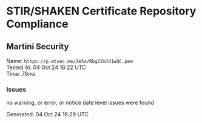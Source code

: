 # STIR/SHAKEN Certificate Repository Compliance

## Martini Security

Name: `https://p.mtsec.me/2e5a/Rbg2ZmJd1wQC.pem`\
Tested At: 04 Oct 24 16:22 UTC\
Time: 78ms

### Issues

no warning, or error, or notice date level issues were found

Generated: 04 Oct 24 16:29 UTC